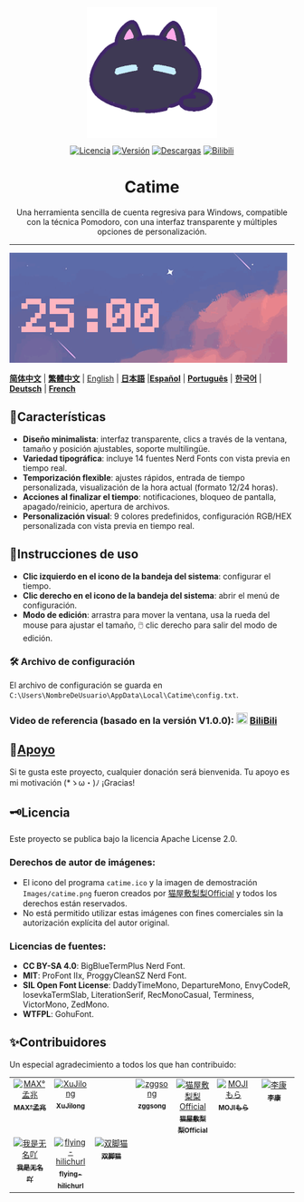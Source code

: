 <p align="center">
<a href="https://github.com/vladelaina/Catime" target="_blank">
<img align="center" alt="catime" width="230" src="../Images/catime.png" />
</a>
</p>

<p align="center">
  <a href="https://github.com/vladelaina/Catime/blob/main/LICENSE"><img alt="Licencia" src="https://img.shields.io/github/license/vladelaina/Catime" /></a>
  <a href="https://github.com/vladelaina/Catime/releases/latest"><img alt="Versión" src="https://img.shields.io/github/release/vladelaina/Catime.svg" /></a>
  <a href="https://github.com/vladelaina/Catime/releases"><img alt="Descargas" src="https://img.shields.io/github/downloads/vladelaina/Catime/total" /></a>
  <a href="https://space.bilibili.com/1862395225"><img alt="Bilibili" src="https://img.shields.io/badge/Bilibili-space-ff69b4?logo=bilibili" /></a>
</p>

<h1 align="center">Catime</h1>

<p align="center">Una herramienta sencilla de cuenta regresiva para Windows, compatible con la técnica Pomodoro, con una interfaz transparente y múltiples opciones de personalización.</p>

---

![Catime](../Images/catime.gif)

  [**简体中文**](https://github.com/vladelaina/Catime) |  [**繁體中文**](README_zh-hant.md) | [English](README-en.md) | [**日本語**](README_ja.md) |[**Español**](README_es.md) | [**Português**](README_pt-br.md) | [**한국어**](README_ko-kr.md) | [**Deutsch**](README_de.md) | [**French**](README_fr.md)

## 🌟Características

- **Diseño minimalista**: interfaz transparente, clics a través de la ventana, tamaño y posición ajustables, soporte multilingüe.
- **Variedad tipográfica**: incluye 14 fuentes Nerd Fonts con vista previa en tiempo real.
- **Temporización flexible**: ajustes rápidos, entrada de tiempo personalizada, visualización de la hora actual (formato 12/24 horas).
- **Acciones al finalizar el tiempo**: notificaciones, bloqueo de pantalla, apagado/reinicio, apertura de archivos.
- **Personalización visual**: 9 colores predefinidos, configuración RGB/HEX personalizada con vista previa en tiempo real.

## 📑Instrucciones de uso

- **Clic izquierdo en el icono de la bandeja del sistema**: configurar el tiempo.
- **Clic derecho en el icono de la bandeja del sistema**: abrir el menú de configuración.
- **Modo de edición**: arrastra para mover la ventana, usa la rueda del mouse para ajustar el tamaño, 🖱️ clic derecho para salir del modo de edición.

### 🛠️ Archivo de configuración
El archivo de configuración se guarda en `C:\Users\NombreDeUsuario\AppData\Local\Catime\config.txt`.

### Video de referencia (basado en la versión V1.0.0): <img src="https://www.bilibili.com/favicon.ico" width="20" height="20"> [BiliBili](https://www.bilibili.com/video/BV1ztFeeQEYP)

## 💖[Apoyo](../support.md)

Si te gusta este proyecto, cualquier donación será bienvenida. Tu apoyo es mi motivación (*ゝω・)ﾉ ¡Gracias!

## 🗝️Licencia

Este proyecto se publica bajo la licencia Apache License 2.0.

### Derechos de autor de imágenes:
- El icono del programa `catime.ico` y la imagen de demostración `Images/catime.png` fueron creados por [猫屋敷梨梨Official](https://space.bilibili.com/26087398) y todos los derechos están reservados.
- No está permitido utilizar estas imágenes con fines comerciales sin la autorización explícita del autor original.

### Licencias de fuentes:
- **CC BY-SA 4.0**: BigBlueTermPlus Nerd Font.
- **MIT**: ProFont IIx, ProggyCleanSZ Nerd Font.
- **SIL Open Font License**: DaddyTimeMono, DepartureMono, EnvyCodeR, IosevkaTermSlab, LiterationSerif, RecMonoCasual, Terminess, VictorMono, ZedMono.
- **WTFPL**: GohuFont.

## ✨Contribuidores 

Un especial agradecimiento a todos los que han contribuido:
<table>
  <tbody>
    <tr>
      <td align="center" valign="top" width="14.28%"><a href="https://github.com/MadMaxChow"><img src="https://avatars.githubusercontent.com/u/13810505?v=4" width="100px;" alt="MAX°孟兆"/><br /><sub><b>MAX°孟兆</b></sub></a><br /></td>
      <td align="center" valign="top" width="14.28%"><a href="https://github.com/sumruler"><img src="https://avatars.githubusercontent.com/u/56953545?v=4" width="100px;" alt="XuJilong"/><br /><sub><b>XuJilong</b></sub></a><br /></td>
      <td width="14.28%"></td>
      <td align="center" valign="top" width="14.28%"><a href="https://github.com/ZGGSONG"><img src="https://avatars.githubusercontent.com/u/49741009?v=4" width="100px;" alt="zggsong"/><br /><sub><b>zggsong</b></sub></a><br /></td>
      <td align="center" valign="top" width="14.28%"><a href="https://space.bilibili.com/26087398"><img src="https://i1.hdslb.com/bfs/face/af55083fafbabb7815b09c32adca94139b3ab3f8.webp@240w_240h_1c_1s_!web-avatar-space-header.avif" width="100px;" alt="猫屋敷梨梨Official"/><br /><sub><b>猫屋敷梨梨Official</b></sub></a><br /></td>
      <td align="center" valign="top" width="14.28%"><a href="https://space.bilibili.com/6189012"><img src="https://i0.hdslb.com/bfs/face/e38f4197fddc38397732b61c3086cd6b280dd00e.jpg" width="100px;" alt="MOJIもら"/><br /><sub><b>MOJIもら</b></sub></a><br /></td>
      <td align="center" valign="top" width="14.28%"><a href="https://space.bilibili.com/475437261"><img src="https://i0.hdslb.com/bfs/face/a52c54f0098602b2934d828222aaf3895b06c9ec.jpg@240w_240h_1c_1s_!web-avatar-space-header.avif" width="100px;" alt="李康"/><br /><sub><b>李康</b></sub></a><br /></td>
    </tr>
    <tr>
      <td align="center" valign="top" width="14.28%"><a href="https://space.bilibili.com/1708573954"><img src="https://i1.hdslb.com/bfs/face/7fe7cfba25dd086f9b4dbb8433b5db237a5ff98b.jpg@240w_240h_1c_1s_!web-avatar-space-header.avif" width="100px;" alt="我是无名吖"/><br /><sub><b>我是无名吖</b></sub></a><br /></td>
      <td align="center" valign="top" width="14.28%"><a href="https://github.com/flying-hilichurl"><img src="https://avatars.githubusercontent.com/u/187168840?v=4" width="100px;" alt="flying-hilichurl"/><br /><sub><b>flying-hilichurl</b></sub></a><br /></td>
      <td align="center" valign="top" width="14.28%"><a href="https://space.bilibili.com/161061562"><img src="https://i1.hdslb.com/bfs/face/ffbffc12d4cb51d158210f26f45bb1b369eaf730.jpg@240w_240h_1c_1s_!web-avatar-space-header.avif" width="100px;" alt="双脚猫"/><br /><sub><b>双脚猫</b></sub></a><br /></td>
  </tbody>
</table>
